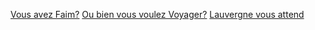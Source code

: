 
[Vous avez Faim?](Restaurant-Lina.md)
[Ou bien vous voulez Voyager?](Aéroport.md)
[Lauvergne vous attend](Lamontagne-Nesrine.md)
